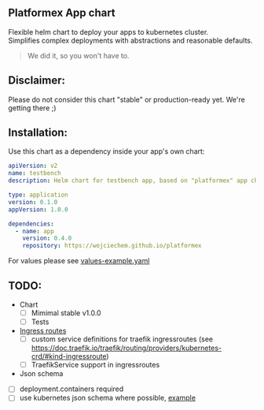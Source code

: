 Platformex App chart
---
Flexible helm chart to deploy your apps to kubernetes cluster.  
Simplifies complex deployments with abstractions and reasonable defaults.

>We did it, so you won't have to.

## Disclaimer:
Please do not consider this chart "stable" or production-ready yet. We're getting there ;)

## Installation:
Use this chart as a dependency inside your app's own chart:

```yaml
apiVersion: v2
name: testbench
description: Helm chart for testbench app, based on "platformex" app chart

type: application
version: 0.1.0
appVersion: 1.0.0

dependencies:
  - name: app
    version: 0.4.0
    repository: https://wojciechem.github.io/platformex
```
For values please see [values-example.yaml](charts/app/values-example.yaml)

## TODO:
- Chart
  - [ ] Mimimal stable v1.0.0
  - [ ] Tests
- [Ingress routes](charts/app/templates/_ingressroute.tpl)
  - [ ] custom service definitions for traefik ingressroutes (see https://doc.traefik.io/traefik/routing/providers/kubernetes-crd/#kind-ingressroute)
  - [ ] TraefikService support in ingressroutes
- Json schema
- [ ] deployment.containers required
- [ ] use kubernetes json schema where possible, [example](https://raw.githubusercontent.com/yannh/kubernetes-json-schema/refs/heads/master/v1.31.3/probe.json)
